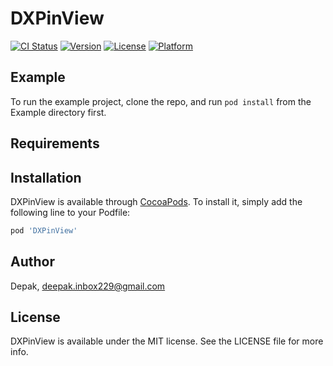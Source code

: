 # DXPinView

[![CI Status](https://img.shields.io/travis/Depak/DXPinView.svg?style=flat)](https://travis-ci.org/Depak/DXPinView)
[![Version](https://img.shields.io/cocoapods/v/DXPinView.svg?style=flat)](https://cocoapods.org/pods/DXPinView)
[![License](https://img.shields.io/cocoapods/l/DXPinView.svg?style=flat)](https://cocoapods.org/pods/DXPinView)
[![Platform](https://img.shields.io/cocoapods/p/DXPinView.svg?style=flat)](https://cocoapods.org/pods/DXPinView)

## Example

To run the example project, clone the repo, and run `pod install` from the Example directory first.

## Requirements

## Installation

DXPinView is available through [CocoaPods](https://cocoapods.org). To install
it, simply add the following line to your Podfile:

```ruby
pod 'DXPinView'
```

## Author

Depak, deepak.inbox229@gmail.com

## License

DXPinView is available under the MIT license. See the LICENSE file for more info.

